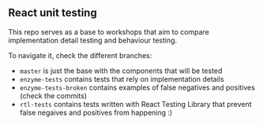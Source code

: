 ## React unit testing

This repo serves as a base to workshops that aim to compare implementation detail testing and behaviour testing.

To navigate it, check the different branches:

-   `master` is just the base with the components that will be tested
-   `enzyme-tests` contains tests that rely on implementation details
-   `enzyme-tests-broken` contains examples of false negatives and positives (check the commits)
-   `rtl-tests` contains tests written with React Testing Library that prevent false negaives and positives from happening :)
